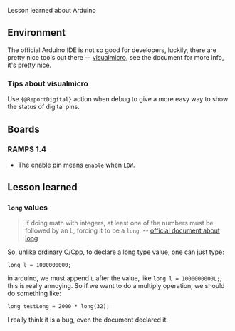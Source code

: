 Lesson learned about Arduino

## Environment

The official Arduino IDE is not so good for developers, luckily, there are pretty nice tools out there -- [visualmicro](http://www.visualmicro.com/), see the document for more info, it's pretty nice.

### Tips about visualmicro

Use `{@ReportDigital}` action when debug to give a more easy way to show the status of digital pins.

## Boards

### RAMPS 1.4

* The enable pin means `enable` when `LOW`.

## Lesson learned

### `long` values

>If doing math with integers, at least one of the numbers must be followed by an L, forcing it to be a `long`.
-- [official document about long](https://www.arduino.cc/en/Reference/Long)

So, unlike ordinary C/Cpp, to declare a long type value, one can just type:

`long l = 1000000000;`

in arduino, we must append `L` after the value, like `long l = 1000000000L;`, this is really annoying. So if we want to do a multiply operation, we should do something like:

`long testLong = 2000 * long(32);`

I really think it is a bug, even the document declared it. 